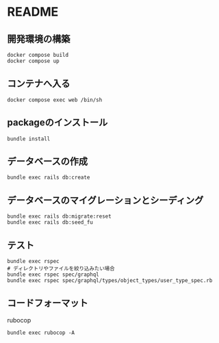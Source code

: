 # README

## 開発環境の構築

```shell
docker compose build
docker compose up
```

## コンテナへ入る

```shell
docker compose exec web /bin/sh
```

## packageのインストール

```shell
bundle install
```

## データベースの作成

```shell
bundle exec rails db:create
```

## データベースのマイグレーションとシーディング

```shell
bundle exec rails db:migrate:reset
bundle exec rails db:seed_fu
```

## テスト

```shell
bundle exec rspec
# ディレクトリやファイルを絞り込みたい場合
bundle exec rspec spec/graphql
bundle exec rspec spec/graphql/types/object_types/user_type_spec.rb
```

## コードフォーマット

rubocop

```shell
bundle exec rubocop -A
```